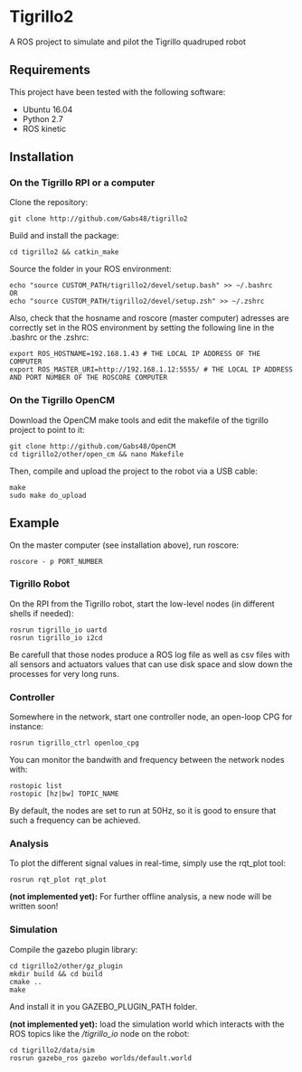 # Tigrillo2

A ROS project to simulate and pilot the Tigrillo quadruped robot


## Requirements

This project have been tested with the following software:

 - Ubuntu 16.04
 - Python 2.7
 - ROS kinetic



## Installation

### On the Tigrillo RPI or a computer

Clone the repository:
```
git clone http://github.com/Gabs48/tigrillo2
```

Build and install the package:
```
cd tigrillo2 && catkin_make
```

Source the folder in your ROS environment:
```
echo "source CUSTOM_PATH/tigrillo2/devel/setup.bash" >> ~/.bashrc
OR
echo "source CUSTOM_PATH/tigrillo2/devel/setup.zsh" >> ~/.zshrc
```
Also, check that the hosname and roscore (master computer) adresses are correctly set in the ROS environment by setting the following line in the .bashrc or the .zshrc:
```
export ROS_HOSTNAME=192.168.1.43 # THE LOCAL IP ADDRESS OF THE COMPUTER
export ROS_MASTER_URI=http://192.168.1.12:5555/ # THE LOCAL IP ADDRESS AND PORT NUMBER OF THE ROSCORE COMPUTER
```


### On the Tigrillo OpenCM
Download the OpenCM make tools and edit the makefile of the tigrillo project to point to it:
```
git clone http://github.com/Gabs48/OpenCM
cd tigrillo2/other/open_cm && nano Makefile
```
Then, compile and upload the project to the robot via a USB cable:
```
make
sudo make do_upload
```



## Example

On the master computer (see installation above), run roscore:
```
roscore - p PORT_NUMBER
```


### Tigrillo Robot

On the RPI from the Tigrillo robot, start the low-level nodes (in different shells if needed):
```
rosrun tigrillo_io uartd
rosrun tigrillo_io i2cd
```
Be carefull that those nodes produce a ROS log file as well as csv files with all sensors and actuators values that can use disk space and slow down the processes for very long runs.


### Controller
Somewhere in the network, start one controller node, an open-loop CPG for instance:
```
rosrun tigrillo_ctrl openloo_cpg
```

You can monitor the bandwith and frequency between the network nodes with:
```
rostopic list
rostopic [hz|bw] TOPIC_NAME
```
By default, the nodes are set to run at 50Hz, so it is good to ensure that such a frequency can be achieved.


### Analysis
To plot the different signal values in real-time, simply use the rqt_plot tool:
```
rosrun rqt_plot rqt_plot
```
**(not implemented yet):** For further offline analysis, a new node will be written soon!


### Simulation
Compile the gazebo plugin library:
```
cd tigrillo2/other/gz_plugin
mkdir build && cd build
cmake ..
make
```
And install it in you GAZEBO_PLUGIN_PATH folder.

**(not implemented yet):** load the simulation world which interacts with the ROS topics like the */tigrillo_io* node on the robot:
```
cd tigrillo2/data/sim
rosrun gazebo_ros gazebo worlds/default.world
```


